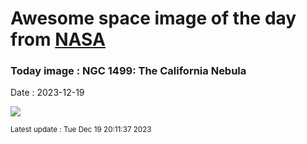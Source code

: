 
# Awesome space image of the day from [NASA](https://api.nasa.gov/)

### Today image : NGC 1499: The California Nebula
Date : 2023-12-19

![](https://apod.nasa.gov/apod/image/2312/CalNeb_Powell_960.jpg)

<small>Latest update : Tue Dec 19 20:11:37 2023</small>
        